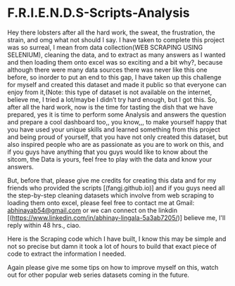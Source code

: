 # F.R.I.E.N.D.S-Scripts-Analysis

Hey there lobsters after all the hard work, the sweat, the frustration, the strain, and omg what not should I say. I have taken to complete this project was so surreal, I mean from data collection(WEB SCRAPING USING SELENIUM), cleaning the data, and to extract as many answers as I wanted and then loading them onto excel was so exciting and a bit why?, because although there were many data sources there was never like this one before, so inorder to put an end to this gap, I have taken up this challenge for myself and created this dataset and made it public so that everyone can enjoy from it,(Note: this type of dataset is not available on the internet, believe me, I tried a lot/maybe I didn’t try hard enough, but I got this. 
So, after all the hard work, now is the time for tasting the dish that we have prepared, yes it is time to perform some Analysis and answers the question and prepare a cool dashboard too,, you know,,, to make yourself happy that you have used your unique skills and learned something from this project and being proud of yourself, that you have not only created this dataset, but also inspired people who are as passionate as you are to work on this, and if you guys have anything that you guys would like to know about the sitcom, the Data is yours, feel free to play with the data and know your answers.

But, before that, please give me credits for creating this data and for my friends who provided the scripts [(fangj.github.io)] and if you guys need all the step-by-step cleaning datasets which involve from web scraping to loading them onto excel, please feel free to contact me at Gmail: abhinayab54@gmail.com or we can connect on the linkdin [(https://www.linkedin.com/in/abhinay-lingala-5a3ab7205/)] believe me, I'll reply within 48 hrs., ciao. 

Here is the Scraping code which I have built, I know this may be simple and not so precise but damn it took a lot of hours to build that exact piece of code to extract the information I needed.

Again please give me some tips on how to improve myself on this, watch out for other popular web series datasets coming in the future.

